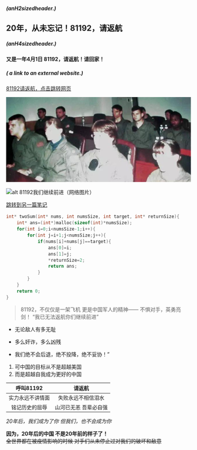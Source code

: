 ##### (anH2sizedheader.)
## 20年，从未忘记！81192，请返航
##### (anH4sizedheader.)
#### 又是一年4月1日 81192，请返航！请回家！
##### ( a link to an external website.)
[81192请返航，点击跳转网页](https://mbd.baidu.com/newspage/data/landingsuper?context=%7B%22nid%22%3A%22news_9824726861978634365%22%7D&n_type=0&p_from=1)

![（本地图片）](./pic1.jpeg)   

![alt 81192我们继续前进（网络图片）](https://pics6.baidu.com/feed/bd315c6034a85edfd5a1658e065e412bdd547504.jpeg?token=62345fb8ea8bd0f8067e5f27a77d6a22)

[跳转到另一篇笔记](./note.md)

```C
int* twoSum(int* nums, int numsSize, int target, int* returnSize){
    int* ans=(int*)malloc(sizeof(int)*numsSize);
    for(int i=0;i<numsSize-1;i++){
        for(int j=i+1;j<numsSize;j++){
            if(nums[i]+nums[j]==target){
                ans[0]=i;
                ans[1]=j;
                *returnSize=2;
                return ans;
            }
        }
    }
    return 0;
}
```

>81192，不仅仅是一架飞机
>更是中国军人的精神——
>不惧对手，英勇亮剑！
>“我已无法返航你们继续前进”

* 无论敌人有多无耻
+ 多么奸诈，多么凶残
- 我们绝不会后退，绝不投降，绝不妥协！”

1. 可中国的目标从不是超越美国
2. 而是超越自我成为更好的中国

|  呼叫81192     | 请返航              |
|  :-----------: | :-----------------: |
| 实力永远不讲情面| 失败永远不相信泪水   |
| 铭记历史的屈辱  | 山河已无恙 吾辈必自强|

*20年后，我们成为了你
但我们，也不会成为你*  

**因为，20年后的中国
不是20年前的样子了！**  
~~全世界都在被疫情影响的时候
对手们从未停止过对我们的破坏和敌意~~
